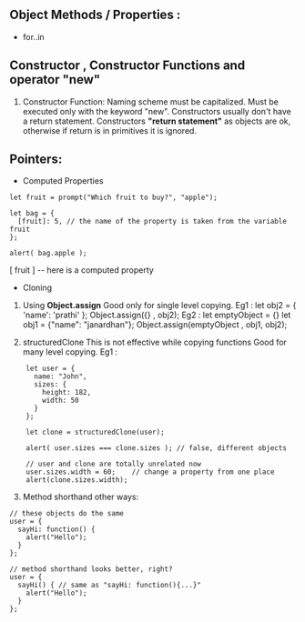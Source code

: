 ## Object Methods / Properties : 
- for..in
## Constructor , Constructor Functions and operator "new"
1. Constructor Function:
	Naming scheme must be capitalized.
	Must be executed only with the keyword "new".
	Constructors usually don't have a return statement. Constructors **"return statement"** as objects are ok, otherwise if return is in primitives it is ignored.

## Pointers:
- Computed Properties 
```
let fruit = prompt("Which fruit to buy?", "apple");

let bag = {
  [fruit]: 5, // the name of the property is taken from the variable fruit
};

alert( bag.apple ); 
```
[ fruit ] -- here is a computed property
- Cloning 
1. Using **Object.assign** 
	Good only for single level copying.
	Eg1 :
		let obj2 = { 'name': 'prathi' };
		Object.assign({} , obj2);
	Eg2 :
		let emptyObject = {}
		let obj1 = {"name": "janardhan"};
		Object.assign(emptyObject , obj1, obj2);

2. structuredClone
	This is not effective while copying functions
	Good for many level copying.
	Eg1 :
```
	let user = {
	  name: "John",
	  sizes: {
	    height: 182,
	    width: 50
	  }
	};
	
	let clone = structuredClone(user);
	
	alert( user.sizes === clone.sizes ); // false, different objects
	
	// user and clone are totally unrelated now
	user.sizes.width = 60;    // change a property from one place
	alert(clone.sizes.width); 
```

3. Method shorthand other ways:
```
// these objects do the same
user = {
  sayHi: function() {
    alert("Hello");
  }
};

// method shorthand looks better, right?
user = {
  sayHi() { // same as "sayHi: function(){...}"
    alert("Hello");
  }
};
```

